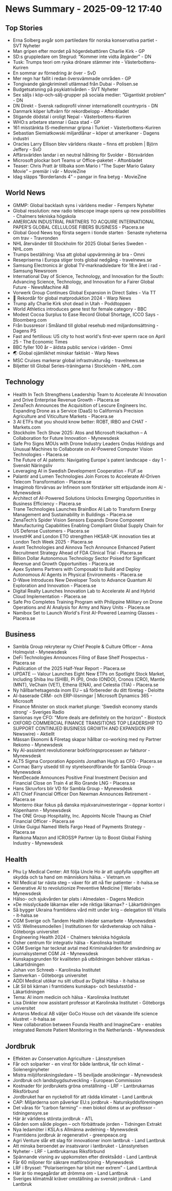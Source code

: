 # News Summary - 2025-09-12 17:40

## Top Stories

- Erna Solberg avgår som partiledare för norska konservativa partiet - SVT Nyheter
- Man gripen efter mordet på högerdebattören Charlie Kirk - GP
- SD:s gruppledare om Stegrud: ”Kommer inte vidta åtgärder” - DN
- Tusk: Trumps teori om ryska drönare stämmer inte - Västerbottens-Kuriren
- En sommar av förnedring är över - SvD
- Mer regn har fallit i redan översvämmade områden - GP
- Tongivande gängkriminell utlämnad från Dubai - Polisen.se
- Budgetsatsning på psykiatrivården - SVT Nyheter
- Sex säljs i köp-och-sälj-grupper på sociala medier: ”Gigantiskt problem” - DN
- DN Direkt - Svensk radioprofil vinner internationellt countrypris - DN
- Danmark köper luftvärn för rekordbelopp - Aftonbladet
- Stigande dödstal i oroligt Nepal - Västerbottens-Kuriren
- WHO:s arbetare stannar i Gaza stad - GP
- 161 misstänkta IS-medlemmar gripna i Turkiet - Västerbottens-Kuriren
- Sebastian Siemiatkowski miljardlånar – köper ut amerikaner - Dagens industri
- Oracles Larry Ellison blev världens rikaste – finns ett problem | Björn Jeffery - SvD
- Affärsvärlden landar i en neutral hållning för Svolder - Börsvärlden
- Microsoft plockar bort Teams ur Office-paketet - Aftonbladet
- Teaser: Chris Pratt är tillbaka som Mario i ”The Super Mario Galaxy Movie” – premiär i vår - MovieZine
- Idag släpps ”Borderlands 4” – pangar in fina betyg - MovieZine

## World News

- GMMP: Global backlash syns i världens medier - Fempers Nyheter
- Global resolution: new radio telescope image opens up new possibilities - Chalmers tekniska högskola
- AMERICAN INDUSTRIAL PARTNERS TO ACQUIRE INTERNATIONAL PAPER'S GLOBAL CELLULOSE FIBERS BUSINESS - Placera.se
- Global Good News tog första segern i tionde starten · Senaste nyheterna om trav - Travronden
- NHL återvänder till Stockholm för 2025 Global Series Sweden - NHL.com
- Trumps beställning: Visa att global uppvärmning är bra - Omni
- Resepriserna i Europa stiger trots global nedgång - travelnews.se
- Samsung Electronics är global TV-marknadsledare för 18:e året i rad - Samsung Newsroom
- International Day of Science, Technology, and Innovation for the South: Advancing Science, Technology, and Innovation for a Fairer Global Future - NewsMachine AB
- Vorwerk Group Continues Global Expansion in Direct Sales - Via TT
- 🌾 Rekordår för global matproduktion 2024 - Warp News
- Trump ally Charlie Kirk shot dead in Utah - Poddtoppen
- World Athletics introduces gene test for female category - BBC
- Modest Cocoa Surplus to Ease Record Global Shortage, ICCO Says - Bloomberg.com
- Från bussresor i Småland till global resehub med miljardomsättning - Dagens PS
- Fast and fertilious: US city to host world's first-ever sperm race on April 25 - The Economic Times
- BBC fyller 100 år – äldsta public service i världen - Omni
- 🌏 Global ojämlikhet minskar faktiskt - Warp News
- MSC Cruises markerar global infrastrukturvåg - travelnews.se
- Biljetter till Global Series-träningarna i Stockholm - NHL.com

## Technology

- Health In Tech Strengthens Leadership Team to Accelerate AI Innovation and Drive Enterprise Revenue Growth - Placera.se
- ZenaTech Announces the Acquisition of Lescure Engineers Inc. Expanding Drone as a Service (DaaS) to California’s Precision Agriculture and Viticulture Markets - Placera.se
- 3 AI ETFs that you should know better: ROBT, IRBO and CHAT - Markets.com
- Stockholm Tech Show 2025: Atos and Microsoft Hackathon – A Collaboration for Future Innovation - Mynewsdesk
- Safe Pro Signs MOUs with Drone Industry Leaders Ondas Holdings and Unusual Machines to Collaborate on AI-Powered Computer Vision Technologies - Placera.se
- The Future of AI patents: Navigating Europe´s patent landscape - day 1 - Svenskt Näringsliv
- Leveraging AI in Swedish Development Cooperation - FUF.se
- Palantir and Lumen Technologies Join Forces to Accelerate AI-Driven Telecom Transformation - Placera.se
- Imagimob förvärvas av Infineon som förstärker sitt erbjudande inom AI - Mynewsdesk
- Architect of AI-Powered Solutions Unlocks Emerging Opportunities in Business Efficiency - Placera.se
- Trane Technologies Launches BrainBox AI Lab to Transform Energy Management and Sustainability in Buildings - Placera.se
- ZenaTech’s Spider Vision Sensors Expands Drone Component Manufacturing Capabilities Enabling Compliant Global Supply Chain for US Defense Customers - Placera.se
- InvestHK and London ETO strengthen HKSAR-UK innovation ties at London Tech Week 2025 - Placera.se
- Avant Technologies and Ainnova Tech Announce Enhanced Patient Recruitment Strategy Ahead of FDA Clinical Trial - Placera.se
- Billion Dollar Autonomous Technology Sector Poised for Significant Revenue and Growth Opportunities - Placera.se
- Apex Systems Partners with Composabl to Build and Deploy Autonomous AI Agents in Physical Environments - Placera.se
- D-Wave Introduces New Developer Tools to Advance Quantum AI Exploration and Innovation - Placera.se
- Digital Realty Launches Innovation Lab to Accelerate AI and Hybrid Cloud Implementation - Placera.se
- Safe Pro Completes Training Program with Philippine Military on Drone Operations and AI Analysis for Army and Navy Units - Placera.se
- Namibox Set to Launch World's First AI-Powered Learning Glasses - Placera.se

## Business

- Sambla Group rekryterar ny Chief People & Culture Officer – Anna Holmqvist - Mynewsdesk
- DeFi Technologies Announces Filing of Base Shelf Prospectus - Placera.se
- Publication of the 2025 Half-Year Report - Placera.se
- UPDATE -- Valour Launches Eight New ETPs on Spotlight Stock Market, Including Shiba Inu (SHIB), Pi (PI), Ondo (ONDO), Cronos (CRO), Mantle (MNT), VeChain (VET), Ethena (ENA), and Celestia (TIA) - Placera.se
- Ny hållbarhetsagenda inom EU – så förbereder du ditt företag - Deloitte
- AI-baserade CRM- och ERP-lösningar | Microsoft Dynamics 365 - Microsoft
- Finance Minister on stock market plunge: 'Swedish economy stands strong' - Sveriges Radio
- Sanionas nye CFO: "More deals are definitely on the horizon" - Biostock
- OXFORD COMMERCIAL FINANCE TRANSITIONS TOP LEADERSHIP TO SUPPORT CONTINUED BUSINESS GROWTH AND EXPANSION (PR Newswire) - Aktiellt
- Mässan Ekonomi & Företag skapar hållbar co-working med ny Partner Rekomo - Mynewsdesk
- Ny AI-assistent revolutionerar bokföringsprocessen av fakturor - Mynewsdesk
- ALT5 Sigma Corporation Appoints Jonathan Hugh as CFO - Placera.se
- Cormac Barry utsedd till ny styrelseordförande för Sambla Group - Mynewsdesk
- NextDecade Announces Positive Final Investment Decision and Financial Close on Train 4 at Rio Grande LNG - Placera.se
- Hans Skruvfors blir VD för Sambla Group - Mynewsdesk
- ATI Chief Financial Officer Don Newman Announces Retirement - Placera.se
- Monterro ökar fokus på danska mjukvaruinvesteringar – öppnar kontor i Köpenhamn - Mynewsdesk
- The ONE Group Hospitality, Inc. Appoints Nicole Thaung as Chief Financial Officer - Placera.se
- Ulrike Guigui Named Wells Fargo Head of Payments Strategy - Placera.se
- Rankona Mazon and ICROSS® Partner Up to Boost Global Fishing Industry - Mynewsdesk

## Health

- Phu Ly Medical Center: Att följa Uncle Ho är att uppfylla uppgiften att skydda och ta hand om människors hälsa. - Vietnam.vn
- Nil Medical tar nästa steg – växer för att nå fler patienter - it-halsa.se
- Generative AI to revolutionize Preventive Medicine | Werlabs - Mynewsdesk
- Hälso- och sjukvården tar plats i Almedalen - Dagens Medicin
- »De misslyckade läkarna« eller »de riktiga läkarna«? - Läkartidningen
- Så bygger Ukraina framtidens vård mitt under krig – delegation till Vitalis - it-halsa.se
- CGM Sverige och Tandem Health inleder samarbete - Mynewsdesk
- ViS: Wellnessmodellen | Institutionen för vårdvetenskap och hälsa - Göteborgs universitet
- Engineering Health 2024 - Chalmers tekniska högskola
- Osher centrum för integrativ hälsa - Karolinska Institutet
- CGM Sverige har tecknat avtal med Kriminalvården för användning av journalsystemet CGM J4 - Mynewsdesk
- Kunskapsgrunden för kvaliteten på utbildningen behöver stärkas - Läkartidningen
- Johan von Schreeb - Karolinska Institutet
- Samverkan - Göteborgs universitet
- ADDI Medical utökar nu sitt utbud av Digital Hälsa - it-halsa.se
- Låt Sil bli kärnan i framtidens kunskaps- och beslutsstöd - Läkartidningen
- Tema: AI inom medicin och hälsa - Karolinska Institutet
- Lisa Dinkler now assistant professor at Karolinska Institutet - Göteborgs universitet
- Antaros Medical AB väljer GoCo House och det växande life science klustret - it-halsa.se
- New collaboration between Founda Health and ImagineCare - enables integrated Remote Patient Monitoring in the Netherlands - Mynewsdesk

## Jordbruk

- Effekten av Conservation Agriculture - Länsstyrelsen
- Får och solparker - en vinst för både lantbruk, får och klimat - Solenerginyheter
- Mistra miljöforskningsledare – 15 beviljade ansökningar - Mynewsdesk
- Jordbruk och landsbygdsutveckling - European Commission
- Kostnader för jordbrukets gröna omställning - LRF - Lantbrukarnas Riksförbund
- Jordbruket har en nyckelroll för att rädda klimatet - Land Lantbruk
- CAP: Miljarderna som påverkar EU:s jordbruk - Naturskyddsföreningen
- Det våras för ”carbon farming” – men biokol döms ut av professor - tidningensyre.se
- Här är världens största jordbruk - ATL
- Gården som sålde plogen – och förbättrade jorden - Tidningen Extrakt
- Nya ledamöter i KSLA:s Allmänna avdelning - Mynewsdesk
- Framtidens jordbruk är regenerativt - greenpeace.org
- Agri Venture slår ett slag för innovationer inom lantbruk - Land Lantbruk
- Att minska beroendet av insatsvaror i lantbruket - Länsstyrelsen
- Nyheter - LRF - Lantbrukarnas Riksförbund
- Spännande visning av uppkomsten efter direktsådd - Land Lantbruk
- Får 60 miljoner för säkrare matförsörjning - Mynewsdesk
- LRF i Bryssel: ”Polariseringen har blivit mer extrem” - Land Lantbruk
- Här är tio megagårdar att drömma om - Land Lantbruk
- Sveriges klimatmål kräver omställning av svenskt jordbruk - Land Lantbruk